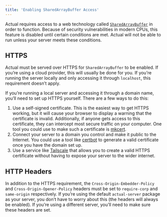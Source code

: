 ```yaml
---
title: 'Enabling SharedArrayBuffer Access'
---
```


Actual requires access to a web technology called [`SharedArrayBuffer`](https://developer.mozilla.org/en-US/docs/Web/JavaScript/Reference/Global_Objects/SharedArrayBuffer) in order to function. Because of security vulnerabilities in modern CPUs, this feature is disabled until certain conditions are met. Actual will not be able to run unless your server meets these conditions.

## HTTPS

Actual must be served over HTTPS for `SharedArrayBuffer` to be enabled. If you’re using a cloud provider, this will usually be done for you. If you’re running the server locally and only accessing it through `localhost`, this requirement doesn’t apply.

If you’re running a local server and accessing it through a domain name, you’ll need to set up HTTPS yourself. There are a few ways to do this:

1. Use a self-signed certificate. This is the easiest way to get HTTPS working, but it will cause your browser to display a warning that the certificate is invalid. Additionally, if anyone gets access to this certificate, they can intercept most secure traffic on your computer. One tool you could use to make such a certificate is [mkcert](https://github.com/FiloSottile/mkcert).
2. Connect your server to a domain you control and make it public to the Internet. You could use a tool like [certbot](https://certbot.eff.org) to generate a valid certificate once you have the domain set up.
3. Use a service like [Tailscale](https://tailscale.com/kb/1153/enabling-https/) that allows you to create a valid HTTPS certificate without having to expose your server to the wider internet.

## HTTP Headers

In addition to the HTTPS requirement, the `Cross-Origin-Embedder-Policy` and `Cross-Origin-Opener-Policy` headers must be set to `require-corp` and `same-origin` respectively. If you’re using the default `actual-server` package as your server, you don’t have to worry about this (the headers will always be enabled). If you’re using a different server, you’ll need to make sure these headers are set.
